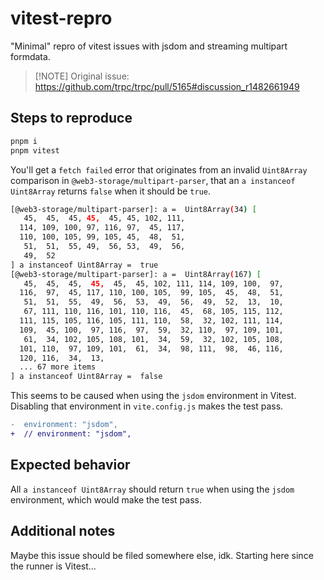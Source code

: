 # vitest-repro

"Minimal" repro of vitest issues with jsdom and streaming multipart formdata.

> [!NOTE] Original issue: https://github.com/trpc/trpc/pull/5165#discussion_r1482661949

## Steps to reproduce

```bash
pnpm i
pnpm vitest
```

You'll get a `fetch failed` error that originates from an invalid `Uint8Array` comparison in `@web3-storage/multipart-parser`, that an `a instanceof Uint8Array` returns `false` when it should be `true`.

```bash
[@web3-storage/multipart-parser]: a =  Uint8Array(34) [
   45,  45,  45, 45,  45, 45, 102, 111,
  114, 109, 100, 97, 116, 97,  45, 117,
  110, 100, 105, 99, 105, 45,  48,  51,
   51,  51,  55, 49,  56, 53,  49,  56,
   49,  52
] a instanceof Uint8Array =  true
[@web3-storage/multipart-parser]: a =  Uint8Array(167) [
   45,  45,  45,  45,  45,  45, 102, 111, 114, 109, 100,  97,
  116,  97,  45, 117, 110, 100, 105,  99, 105,  45,  48,  51,
   51,  51,  55,  49,  56,  53,  49,  56,  49,  52,  13,  10,
   67, 111, 110, 116, 101, 110, 116,  45,  68, 105, 115, 112,
  111, 115, 105, 116, 105, 111, 110,  58,  32, 102, 111, 114,
  109,  45, 100,  97, 116,  97,  59,  32, 110,  97, 109, 101,
   61,  34, 102, 105, 108, 101,  34,  59,  32, 102, 105, 108,
  101, 110,  97, 109, 101,  61,  34,  98, 111,  98,  46, 116,
  120, 116,  34,  13,
  ... 67 more items
] a instanceof Uint8Array =  false
```

This seems to be caused when using the `jsdom` environment in Vitest. Disabling that environment in `vite.config.js` makes the test pass.

```diff
-  environment: "jsdom",
+  // environment: "jsdom",
```

## Expected behavior

All `a instanceof Uint8Array` should return `true` when using the `jsdom` environment, which would make the test pass.

## Additional notes

Maybe this issue should be filed somewhere else, idk. Starting here since the runner is Vitest...
